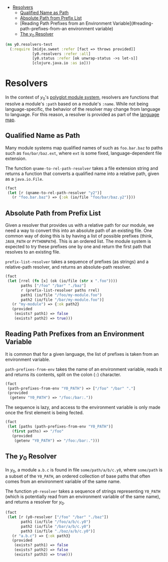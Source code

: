* [Resolvers](#resolvers)
  * [Qualified Name as Path](#qualified-name-as-path)
  * [Absolute Path from Prefix List](#absolute-path-from-prefix-list)
  * [Reading Path Prefixes from an Environment Variable](#reading-path-prefixes-from-an environment variable)
  * [The $y_0$ Resolver](#the-$y_0$-resolver)
```clojure
(ns y0.resolvers-test
  (:require [midje.sweet :refer [fact => throws provided]]
            [y0.resolvers :refer :all]
            [y0.status :refer [ok unwrap-status ->s let-s]]
            [clojure.java.io :as io]))

```
# Resolvers

In the context of $y_0$'s [polyglot module system](polyglot_loaders.md),
resolvers are functions that resolve a module's `:path` based on a module's
`:name`. While not being language-specific, the behavior of the resolver may
change from language to language. For this reason, a resolver is provided
as part of the
[language map](polyglot_loaders.md#module-and-language-representation).

## Qualified Name as Path

Many module systems map qualified names of such as `foo.bar.baz` to paths
such as `foo/bar/baz.ext`, where `ext` is some fixed, language-dependent
file extension.

The function `qname-to-rel-path-resolver` takes a file extension string and
returns a function that converts a qualified name into a relative path,
given as a `java.io.File`.
```clojure
(fact
 (let [r (qname-to-rel-path-resolver "y2")]
   (r "foo.bar.baz") => {:ok (io/file "foo/bar/baz.y2")}))

```
## Absolute Path from Prefix List

Given a resolver that provides us with a relative path for our module, we
need a way to convert this into an absolute path of an existing file. One
common way of doing this is by having a list of possible prefixes (think,
`JAVA_PATH` or `PYTHONPATH`). This is an ordered list. The module system
is expected to try these prefixes one by one and return the first path that
resolves to an existing file.

`prefix-list-resolver` takes a sequence of prefixes (as strings) and a
relative-path resolver, and returns an absolute-path resolver.
```clojure
(fact
 (let [rrel (fn [x] (ok (io/file (str x ".foo"))))
       paths ["/foo" "/bar" "./baz"]
       r (prefix-list-resolver paths rrel)
       path1 (io/file "/foo/my-module.foo")
       path2 (io/file "/bar/my-module.foo")]
   (r "my-module") => {:ok path2}
   (provided
    (exists? path1) => false
    (exists? path2) => true)))

```
## Reading Path Prefixes from an Environment Variable

It is common that for a given language, the list of prefixes is taken from
an environment variable.

`path-prefixes-from-env` takes the name of an environment variable, reads it
and returns its contents, split on the colon (`:`) character.
```clojure
(fact
 (path-prefixes-from-env "Y0_PATH") => ["/foo" "/bar" "."]
 (provided
  (getenv "Y0_PATH") => "/foo:/bar:."))

```
The sequence is lazy, and access to the environment variable is only made
once the first element is being fected.
```clojure
(fact
 (let [paths (path-prefixes-from-env "Y0_PATH")]
   (first paths) => "/foo"
   (provided
    (getenv "Y0_PATH") => "/foo:/bar:.")))


```
## The $y_0$ Resolver

In $y_0$, a module `a.b.c` is found in file `some/path/a/b/c.y0`, where
`some/path` is a subset of the `Y0_PATH`, an ordered collection of base
paths that often comes from an environment variable of the same name.

The function `y0-resolver` takes a sequence of strings representing
`Y0_PATH` (which is potentially read from an environment variable of the
same name), and returns a resolver for $y_0$.
```clojure
(fact
 (let [r (y0-resolver ["/foo" "/bar" "./baz"])
       path1 (io/file "/foo/a/b/c.y0")
       path2 (io/file "/bar/a/b/c.y0")
       path3 (io/file "./baz/a/b/c.y0")]
   (r "a.b.c") => {:ok path3}
   (provided
    (exists? path1) => false
    (exists? path2) => false
    (exists? path3) => true)))
```

